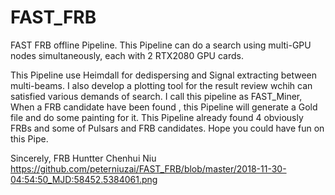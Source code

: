 # FAST_FRB
FAST FRB offline Pipeline. This Pipeline can do a search using multi-GPU nodes simultaneously, each with 2 RTX2080 GPU cards. 

This Pipeline use Heimdall for dedispersing and Signal extracting between multi-beams. I also develop a plotting tool for the result review wchih can satisfied various demands of search.
I call this pipeline as FAST_Miner, When a FRB candidate have been found , this Pipeline will generate a Gold file and do some painting for it. This Pipeline already found 4 obviously FRBs and some of Pulsars and FRB candidates. Hope you could have fun on this Pipe.

Sincerely,
FRB Huntter
Chenhui Niu
https://github.com/peterniuzai/FAST_FRB/blob/master/2018-11-30-04:54:50_MJD:58452.5384061.png
